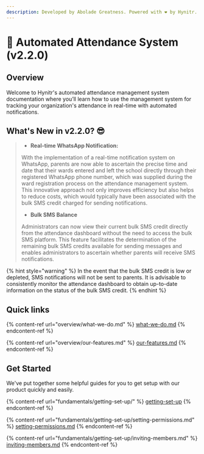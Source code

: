 ```yaml
---
description: Developed by Abolade Greatness. Powered with ❤️ by Hynitr.
---
```


# 🏥 Automated Attendance System (v2.2.0)

## Overview

Welcome to Hynitr's automated attendance management system documentation where you’ll learn how to use the management system for tracking your organization's attendance in real-time with automated notifications.



## What's New in v2.2.0? 😎

> * **Real-time WhatsApp Notification:**&#x20;
>
> With the implementation of a real-time notification system on WhatsApp, parents are now able to ascertain the precise time and date that their wards entered and left the school directly through their registered WhatsApp phone number, which was supplied during the ward registration process on the attendance management system. This innovative approach not only improves efficiency but also helps to reduce costs, which would typically have been associated with the bulk SMS credit charged for sending notifications.
>
>
>
> * **Bulk SMS Balance**
>
> Administrators can now view their current bulk SMS credit directly from the attendance dashboard without the need to access the bulk SMS platform. This feature facilitates the determination of the remaining bulk SMS credits available for sending messages and enables administrators to ascertain whether parents will receive SMS notifications.

>

{% hint style="warning" %}
In the event that the bulk SMS credit is low or depleted, SMS notifications will not be sent to parents. It is advisable to consistently monitor the attendance dashboard to obtain up-to-date information on the status of the bulk SMS credit.
{% endhint %}

## Quick links

{% content-ref url="overview/what-we-do.md" %}
[what-we-do.md](overview/what-we-do.md)
{% endcontent-ref %}

{% content-ref url="overview/our-features.md" %}
[our-features.md](overview/our-features.md)
{% endcontent-ref %}

## Get Started

We've put together some helpful guides for you to get setup with our product quickly and easily.

{% content-ref url="fundamentals/getting-set-up/" %}
[getting-set-up](fundamentals/getting-set-up/)
{% endcontent-ref %}

{% content-ref url="fundamentals/getting-set-up/setting-permissions.md" %}
[setting-permissions.md](fundamentals/getting-set-up/setting-permissions.md)
{% endcontent-ref %}

{% content-ref url="fundamentals/getting-set-up/inviting-members.md" %}
[inviting-members.md](fundamentals/getting-set-up/inviting-members.md)
{% endcontent-ref %}
